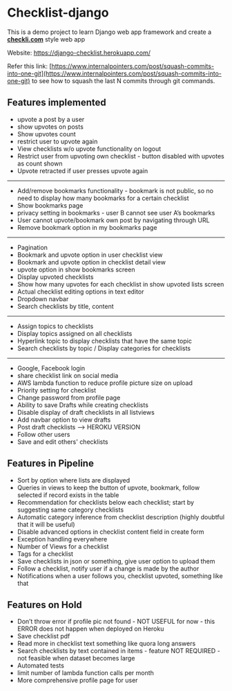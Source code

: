 # Checklist-django
This is a demo project to learn Django web app framework and create a [<strong>checkli.com</strong>](https://www.checkli.com/) style web app

Website: https://django-checklist.herokuapp.com/

Refer this link: [https://www.internalpointers.com/post/squash-commits-into-one-git](https://www.internalpointers.com/post/squash-commits-into-one-git) to see how to squash the last N commits through git commands.

## Features implemented
* upvote a post by a user
* show upvotes on posts
* Show upvotes count
* restrict user to upvote again
* View checklists w/o upvote functionality on logout
* Restrict user from upvoting own checklist - button disabled with upvotes as count shown
* Upvote retracted if user presses upvote again
------
* Add/remove bookmarks functionality - bookmark is not public, so no need to display how many bookmarks for a certain checklist
* Show bookmarks page
* privacy setting in bookmarks - user B cannot see user A’s bookmarks
* User cannot upvote/bookmark own post by navigating through URL
* Remove bookmark option in my bookmarks page 
------
* Pagination
* Bookmark and upvote option in user checklist view
* Bookmark and upvote option in checklist detail view
* upvote option in show bookmarks screen
* Display upvoted checklists
* Show how many upvotes for each checklist in show upvoted lists screen
* Actual checklist editing options in text editor
* Dropdown navbar
* Search checklists by title, content
------
* Assign topics to checklists
* Display topics assigned on all checklists
* Hyperlink topic to display checklists that have the same topic
* Search checklists by topic / Display categories for checklists 
------
* Google, Facebook login
* share checklist link on social media 
* AWS lambda function to reduce profile picture size on upload
* Priority setting for checklist
* Change password from profile page
* Ability to save Drafts while creating checklists
* Disable display of draft checklists in all listviews
* Add navbar option to view drafts
* Post draft checklists —> HEROKU VERSION
* Follow other users
* Save and edit others' checklists

## Features in Pipeline
* Sort by option where lists are displayed
* Queries in views to keep the button of upvote, bookmark, follow selected if record exists in the table
* Recommendation for checklists below each checklist; start by suggesting same category checklists
* Automatic category inference from checklist description (highly doubtful that it will be useful)
* Disable advanced options in checklist content field in create form
* Exception handling everywhere
* Number of Views for a checklist
* Tags for a checklist
* Save checklists in json or something, give user option to upload them
* Follow a checklist, notify user if a change is made by the author
* Notifications when a user follows you, checklist upvoted, something like that

## Features on Hold
* Don’t throw error if profile pic not found - NOT USEFUL for now - this ERROR does not happen when deployed on Heroku
* Save checklist pdf
* Read more in checklist text something like quora long answers
* Search checklists by text contained in items - feature NOT REQUIRED - not feasible when dataset becomes large
* Automated tests
* limit number of lambda function calls per month
* More comprehensive profile page for user
